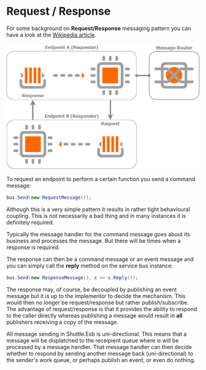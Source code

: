 # Request / Response

For some background on **Request/Response** messaging pattern you can have a look at the [Wikipedia article](http://en.wikipedia.org/wiki/Request-response).

![Request/Response Image](/images/request-response.png)

To request an endpoint to perform a certain function you send a command message:

```c#
bus.Send(new RequestMessage());
```

Although this is a very simple pattern it results in rather tight behavioural coupling.  This is not necessarily a bad thing and in many instances it is definitely required.

Typically the message handler for the command message goes about its business and processes the message.  But there will be times when a response is required.

The response can then be a command message or an event message and you can simply call the **reply** method on the service bus instance:

```c#
bus.Send(new ResponseMessage(), c => c.Reply());
```

The response may, of course, be decoupled by publishing an event message but it is up to the implementor to decide the mechanism.  This would then no longer be request/response but rather publish/subscribe.  The advantage of request/response is that it provides the ability to respond to the caller directly whereas publishing a message would result in **all** publishers receiving a copy of the message.

All message sending in Shuttle.Esb is uni-directional.  This means that a message will be displatched to the receipient queue where is will be processed by a message handler.  That message handler can then decide whether to respond by sending another message back (uni-directional) to the sender's work queue, or perhaps publish an event, or even do nothing.


